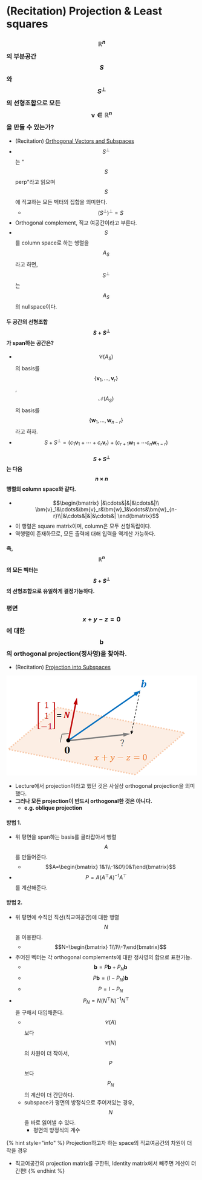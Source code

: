 # \(Recitation\) Projection & Least squares

### $$\mathbb{R}^n$$의 부분공간$$S$$와 $$S^\perp$$의 선형조합으로 모든$$\bm{v}\in\mathbb{R}^n$$ 을 만들 수 있는가? 

* \(Recitation\) [Orthogonal Vectors and Subspaces](https://www.youtube.com/watch?v=h9aDgvW59TU&list=PL221E2BBF13BECF6C&index=32)
* $$S^\perp$$는 "$$S$$ perp"라고 읽으며 $$S$$에 직교하는 모든 벡터의 집합을 의미한다. 
  * $$(S^\perp)^\perp=S$$
* Orthogonal complement, 직교 여공간이라고 부른다. 
* $$S$$를 column space로 하는 행렬을 $$A_S$$라고 하면, $$S^\perp$$ 는 $$A_S$$의 nullspace이다. 

#### 두 공간의 선형조합 $$S+S^\perp$$가 span하는 공간은?

* $$\mathcal{C}(A_S)$$ 의 basis를 $$\{\bm{v}_1,...,\bm{v}_r\}$$, $$\mathcal{N}(A_S)$$의 basis를 $$\{\bm{w}_1,...,\bm{w}_{n-r}\}$$ 라고 하자.
* $$S+S^\perp=(c_1\bm{v}_1+\cdots+c_r\bm{v}_r)+(c_{r+1}\bm{w}_1+\cdots c_n\bm{w}_{n-r})$$ 

#### $$S+S^\perp$$는 다음 $$n\times n$$행렬의 column space와 같다. 

* $$\begin{bmatrix} |&\cdots&|&|&\cdots&|\\  \bm{v}_1&\cdots&\bm{v}_r&\bm{w}_1&\cdots&\bm{w}_{n-r}\\|&\cdots&|&|&\cdots&| \end{bmatrix}$$
* 이 행렬은 square matrix이며, column은 모두 선형독립이다. 
* 역행렬이 존재하므로, 모든 출력에 대해 입력을 역계산 가능하다. 

#### 즉, $$\mathbb{R}^n$$의 모든 벡터는$$S+S^\perp$$의 선형조합으로 유일하게 결정가능하다. 

### 평면 $$x+y-z=0$$ 에 대한 $$\bm{b}$$의 orthogonal projection\(정사영\)을 찾아라. 

* \(Recitation\) [Projection into Subspaces](https://www.youtube.com/watch?v=t-n4a18AW08&list=PL221E2BBF13BECF6C&index=34)

![](../../../.gitbook/assets/image%20%2867%29.png)

* Lecture에서 projection이라고 했던 것은 사실상 orthogonal projection을 의미했다. 
* **그러나 모든 projection이 반드시 orthogonal한 것은 아니다.** 
  * **e.g. oblique projection**

#### 방법 1. 

* 위 평면을 span하는 basis를 골라잡아서 행렬 $$A$$를 만들어준다.
  * $$A=\begin{bmatrix} 1&1\\-1&0\\0&1\end{bmatrix}$$
*  $$P=A(A^\top A )^{-1}A^\top$$를 계산해준다. 

#### 방법 2.

* 위 평면에 수직인 직선\(직교여공간\)에 대한 행렬 $$N$$을 이용한다. 
  * $$N=\begin{bmatrix} 1\\1\\-1\end{bmatrix}$$
* 주어진 벡터는 각 orthogonal complements에 대한 정사영의 합으로 표현가능.
  * $$\bm{b}=P\bm{b}+P_N\bm{b}$$
  * $$P\bm{b}=(I-P_N)\bm{b}$$
  * $$P=I-P_N$$
* $$P_N=N(N^\top N)^{-1}N^\top$$을 구해서 대입해준다. 
  * $$\mathcal{C}(A)$$보다 $$\mathcal{C}(N)$$의 차원이 더 작아서,$$P$$보다 $$P_N$$의 계산이 더 간단하다. 
  * subspace가 평면의 방정식으로 주어져있는 경우, $$N$$을 바로 읽어낼 수 있다. 
    * 평면의 방정식의 계수

{% hint style="info" %}
Projection하고자 하는 space의 직교여공간의 차원이 더 작을 경우

* 직교여공간의 projection matrix를 구한뒤, Identity matrix에서 빼주면 계산이 더 간편! 
{% endhint %}

